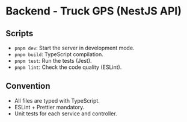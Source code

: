 # Backend - Truck GPS (NestJS API)

## Scripts

- `pnpm dev`: Start the server in development mode.
- `pnpm build`: TypeScript compilation.
- `pnpm test`: Run the tests (Jest).
- `pnpm lint`: Check the code quality (ESLint).

## Convention

- All files are typed with TypeScript.
- ESLint + Prettier mandatory.
- Unit tests for each service and controller.
